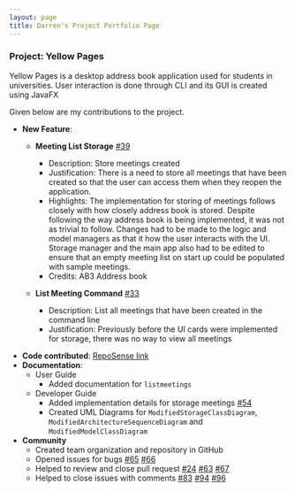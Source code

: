 ```yaml
---
layout: page
title: Darren's Project Portfolio Page
---
```

### Project: Yellow Pages
Yellow Pages is a desktop address book application used for students in universities. User interaction is done through CLI and its GUI is created using JavaFX

Given below are my contributions to the project.

- **New Feature**:
  - **Meeting List Storage** [#39](https://github.com/AY2223S1-CS2103-F13-3/tp/pull/39)
    - Description: Store meetings created
    - Justification: There is a need to store all meetings that have been created so that the user can access them when they reopen the application.
    - Highlights: The implementation for storing of meetings follows closely with how closely address book is stored. Despite following the way address book is being implemented, 
    it was not as trivial to follow. Changes had to be made to the logic and model managers as that it how the user interacts with the UI. Storage manager and the main app also had to be 
    edited to ensure that an empty meeting list on start up could be populated with sample meetings.
    - Credits: AB3 Address book
    
  - **List Meeting Command** [#33](https://github.com/AY2223S1-CS2103-F13-3/tp/pull/33)
    - Description: List all meetings that have been created in the command line
    - Justification: Previously before the UI cards were implemented for storage, there was no way to view all meetings
    
* **Code contributed**: [RepoSense link](https://nus-cs2103-ay2223s1.github.io/tp-dashboard/?search=&sort=groupTitle&sortWithin=title&timeframe=commit&mergegroup=&groupSelect=groupByRepos&breakdown=true&checkedFileTypes=docs~functional-code~test-code~other&since=2022-09-16&tabOpen=true&tabType=authorship&tabAuthor=darrentde&tabRepo=AY2223S1-CS2103-F13-3%2Ftp%5Bmaster%5D&authorshipIsMergeGroup=false&authorshipFileTypes=docs~functional-code~test-code~other&authorshipIsBinaryFileTypeChecked=false&authorshipIsIgnoredFilesChecked=false)
* **Documentation**:
  - User Guide
    - Added documentation for `listmeetings`
  - Developer Guide
    - Added implementation details for storage meetings [#54](https://github.com/AY2223S1-CS2103-F13-3/tp/pull/54)
    - Created UML Diagrams for `ModifiedStorageClassDiagram`, `ModifiedArchitectureSequenceDiagram` and `ModifiedModelClassDiagram` 
* **Community**
  * Created team organization and repository in GitHub
  * Opened issues for bugs [#65](https://github.com/AY2223S1-CS2103-F13-3/tp/issues/65) [#66](https://github.com/AY2223S1-CS2103-F13-3/tp/issues/66)
  * Helped to review and close pull request [#24](https://github.com/AY2223S1-CS2103-F13-3/tp/pull/28) [#63](https://github.com/AY2223S1-CS2103-F13-3/tp/pull/63) [#67](https://github.com/AY2223S1-CS2103-F13-3/tp/pull/67)
  * Helped to close issues with comments [#83](https://github.com/AY2223S1-CS2103-F13-3/tp/issues/83) [#94](https://github.com/AY2223S1-CS2103-F13-3/tp/issues/94) [#96](https://github.com/AY2223S1-CS2103-F13-3/tp/issues/96)


